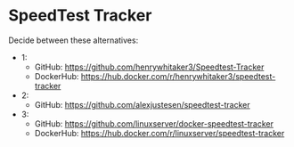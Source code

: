 # SpeedTest Tracker

Decide between these alternatives:

- 1:
  - GitHub: <https://github.com/henrywhitaker3/Speedtest-Tracker>
  - DockerHub: <https://hub.docker.com/r/henrywhitaker3/speedtest-tracker>
- 2:
  - GitHub: <https://github.com/alexjustesen/speedtest-tracker>
- 3:
  - GitHub: <https://github.com/linuxserver/docker-speedtest-tracker>
  - DockerHub: <https://hub.docker.com/r/linuxserver/speedtest-tracker>
